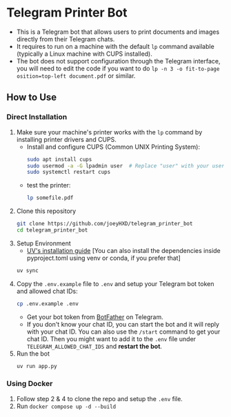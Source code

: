 # Telegram Printer Bot
- This is a Telegram bot that allows users to print documents and images directly from their Telegram chats. 
- It requires to run on a machine with the default `lp` command available (typically a Linux machine with CUPS installed). 
- The bot does not support configuration through the Telegram interface, you will need to edit the code if you want to do `lp -n 3 -o fit-to-page osition=top-left document.pdf` or similar.

## How to Use

### Direct Installation
1. Make sure your machine's printer works with the `lp` command by installing printer drivers and CUPS.
    - Install and configure CUPS (Common UNIX Printing System):
        ```bash
        sudo apt install cups
        sudo usermod -a -G lpadmin user  # Replace "user" with your username
        sudo systemctl restart cups
        ```
    - test the printer:
        ```bash
        lp somefile.pdf
        ```
2. Clone this repository
    ```bash
    git clone https://github.com/joeyHXD/telegram_printer_bot
    cd telegram_printer_bot
    ```
3. Setup Environment
   - [UV's installation guide](https://docs.astral.sh/uv/getting-started/installation/) [You can also install the dependencies inside pyproject.toml using venv or conda, if you prefer that]
    ```bash
    uv sync
    ```
4. Copy the `.env.example` file to `.env` and setup your Telegram bot token and allowed chat IDs:
    ```bash
    cp .env.example .env
    ```
    - Get your bot token from [BotFather](https://t.me/botfather) on Telegram.
    - If you don't know your chat ID, you can start the bot and it will reply with your chat ID. You can also use the `/start` command to get your chat ID. Then you might want to add it to the `.env` file under `TELEGRAM_ALLOWED_CHAT_IDS` and **restart the bot**.
5. Run the bot
    ```bash
    uv run app.py
    ```
### Using Docker
1. Follow step 2 & 4 to clone the repo and setup the `.env` file.
2. Run `docker compose up -d --build`